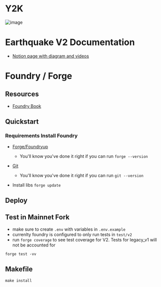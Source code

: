 # Y2K

![image](https://user-images.githubusercontent.com/15989933/168874410-a2ce1798-8d72-4fce-a6ba-b61d4303a3e9.png)

# Earthquake V2 Documentation

- [Notion page with diagram and videos](https://y2kfinance.notion.site/Earthquake-V2-Documentation-9766c278d4a14c619ba92017a69853e4)

# Foundry / Forge

## Resources

- [Foundry Book](https://book.getfoundry.sh/index.html)

## Quickstart

### Requirements Install Foundry

- [Forge/Foundryup](https://github.com/gakonst/foundry#installation)

  - You'll know you've done it right if you can run `forge --version`

- [Git](https://git-scm.com/book/en/v2/Getting-Started-Installing-Git)

  - You'll know you've done it right if you can run `git --version`

- Install libs
  `forge update`

## Deploy

## Test in Mainnet Fork

- make sure to create `.env` with variables in `.env.example`
- currenlty foundry is configured to only run tests in `test/v2`
- run `forge coverage` to see test coverage for V2. Tests for legacy_v1 will not be accounted for

```
forge test -vv

```

## Makefile

```
make install
```

